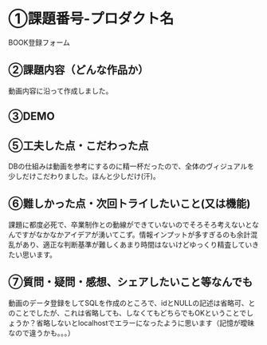 # ①課題番号-プロダクト名
BOOK登録フォーム

## ②課題内容（どんな作品か）
動画内容に沿って作成しました。

## ③DEMO
## ⑤工夫した点・こだわった点
DBの仕組みは動画を参考にするのに精一杯だったので、全体のヴィジュアルを少しだけこだわりました。ほんと少しだけ(汗)。

## ⑥難しかった点・次回トライしたいこと(又は機能)
課題に都度必死で、卒業制作との動線ができていないのでそろそろ考えないとなんですがなかなかアイデアが湧いてこず。情報インプットが多すぎるのも余計混乱があり、適正な判断基準が難しくあまり時間はないけどゆっくり精査していきたい思います。

## ⑦質問・疑問・感想、シェアしたいこと等なんでも
動画のデータ登録をしてSQLを作成のところで、idとNULLの記述は省略可、とのことでしたが、これは省略しても、しなくてもどちらでもOKということでしょうか？省略しないとlocalhostでエラーになったように思います（記憶が曖昧なので違うかも。。。）
